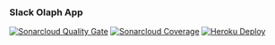### Slack Olaph App

[![Sonarcloud Quality Gate](https://sonarcloud.io/api/project_badges/measure?project=olaph-io_slack-app&metric=alert_status)](https://sonarcloud.io/dashboard?id=olaph-io_slack-app) [![Sonarcloud Coverage](https://sonarcloud.io/api/project_badges/measure?project=olaph-io_slack-app&metric=coverage)](https://sonarcloud.io/dashboard?id=olaph-io_slack-app)
[![Heroku Deploy](https://github.com/olaph-io/slack-app/workflows/Deploy/badge.svg)](https://github.com/olaph-io/slack-app/workflows/Deploy/badge.svg) 
